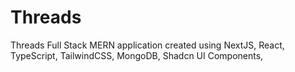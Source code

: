 # Threads
 Threads Full Stack MERN application created using NextJS, React, TypeScript, TailwindCSS, MongoDB, Shadcn UI Components,

